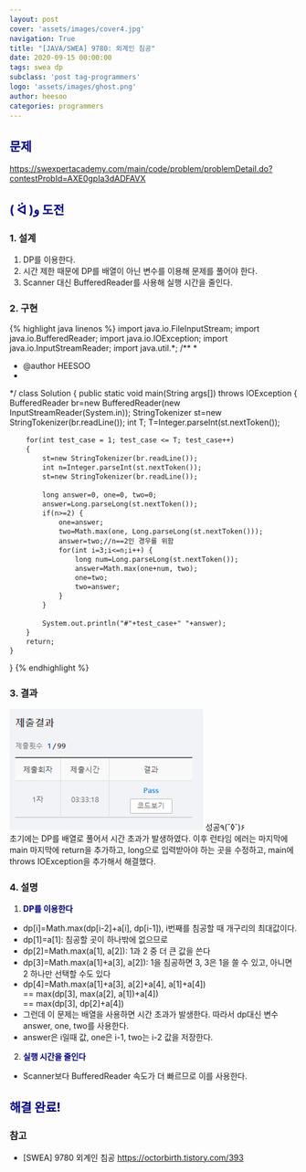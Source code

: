 ```yaml
---
layout: post
cover: 'assets/images/cover4.jpg'
navigation: True
title: "[JAVA/SWEA] 9780: 외계인 침공"
date: 2020-09-15 00:00:00
tags: swea dp
subclass: 'post tag-programmers'
logo: 'assets/images/ghost.png'
author: heesoo
categories: programmers
---
```

## <span style="color:navy">문제</span>
<https://swexpertacademy.com/main/code/problem/problemDetail.do?contestProbId=AXE0gpIa3dADFAVX>

## <span style="color:navy">( ᐛ )و 도전</span>

### 1. 설계
1. DP를 이용한다.
2. 시간 제한 때문에 DP를 배열이 아닌 변수를 이용해 문제를 풀어야 한다.
3. Scanner 대신 BufferedReader를 사용해 실행 시간을 줄인다.

### 2. 구현 
{% highlight java linenos %}
import java.io.FileInputStream;
import java.io.BufferedReader;
import java.io.IOException;
import java.io.InputStreamReader;
import java.util.*;
/**
 *
 * @author HEESOO
 *
 */
class Solution
{
	public static void main(String args[]) throws IOException
	{
		BufferedReader br=new BufferedReader(new InputStreamReader(System.in));
		StringTokenizer st=new StringTokenizer(br.readLine());
		int T;
		T=Integer.parseInt(st.nextToken());

		for(int test_case = 1; test_case <= T; test_case++)
		{
			st=new StringTokenizer(br.readLine());
			int n=Integer.parseInt(st.nextToken());
			st=new StringTokenizer(br.readLine());
			
			long answer=0, one=0, two=0;
			answer=Long.parseLong(st.nextToken());
			if(n>=2) {
				one=answer;
				two=Math.max(one, Long.parseLong(st.nextToken()));
				answer=two;//n==2인 경우를 위함
				for(int i=3;i<=n;i++) {
					long num=Long.parseLong(st.nextToken());
					answer=Math.max(one+num, two);
					one=two;
					two=answer;
				}
			}
			
			System.out.println("#"+test_case+" "+answer);
		}
        return;
	}
}
{% endhighlight %}

### 3. 결과
![실행결과](./assets/images/200915_1.PNG)
성공٩(˘◊˘)۶  
초기에는 DP를 배열로 풀어서 시간 초과가 발생하였다. 이후 런타임 에러는 마지막에 main 마지막에 return을 추가하고, long으로 입력받아야 하는 곳을 수정하고, main에 throws IOException을 추가해서 해결했다.

### 4. 설명
1. **<span style="color:navy">DP를 이용한다</span>**
- dp[i]=Math.max(dp[i-2]+a[i], dp[i-1]), i번째를 침공할 때 개구리의 최대값이다.
- dp[1]=a[1]: 침공할 곳이 하나밖에 없으므로
- dp[2]=Math.max(a[1], a[2]): 1과 2 중 더 큰 값을 쓴다
- dp[3]=Math.max(a[1]+a[3], a[2]): 1을 침공하면 3, 3은 1을 쓸 수 있고, 아니면 2 하나만 선택할 수도 있다
- dp[4]=Math.max(a[1]+a[3], a[2]+a[4], a[1]+a[4]) <br/>
== max(dp[3], max(a[2], a[1])+a[4]) <br/>
== max(dp[3], dp[2]+a[4]) <br/>
- 그런데 이 문제는 배열을 사용하면 시간 초과가 발생한다. 따라서 dp대신 변수 answer, one, two를 사용한다.
- answer은 i일때 값, one은 i-1, two는 i-2 값을 저장한다.
  
2. **<span style="color:navy">실행 시간을 줄인다</span>**
- Scanner보다 BufferedReader 속도가 더 빠르므로 이를 사용한다.
  
## <span style="color:navy">해결 완료!</span>

### 참고
- [SWEA] 9780 외계인 침공 <https://octorbirth.tistory.com/393>